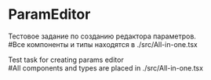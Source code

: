 # ParamEditor

Тестовое задание по созданию редактора параметров. <br/>
#Все компоненты и типы находятся в ./src/All-in-one.tsx

Test task for creating params editor <br/>
#All components and types are placed in ./src/All-in-one.tsx
